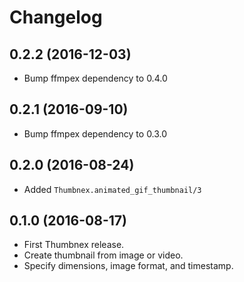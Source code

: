 # Changelog

## 0.2.2 (2016-12-03)

* Bump ffmpex dependency to 0.4.0

## 0.2.1 (2016-09-10)

* Bump ffmpex dependency to 0.3.0

## 0.2.0 (2016-08-24)

* Added `Thumbnex.animated_gif_thumbnail/3`

## 0.1.0 (2016-08-17)

* First Thumbnex release.
* Create thumbnail from image or video.
* Specify dimensions, image format, and timestamp.
